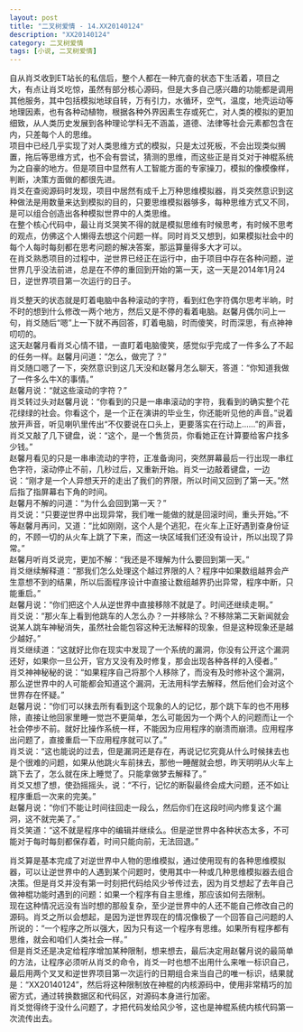```yaml
---
layout: post
title: "二叉树爱情 - 14.XX20140124"
description: "XX20140124"
category: 二叉树爱情
tags: [小说, 二叉树爱情]
---
```


自从肖爻收到ET站长的私信后，整个人都在一种亢奋的状态下生活着，项目之大，有点让肖爻吃惊，虽然有部分核心源码，但是大多自己感兴趣的功能都是调用其他服务，其中包括模拟地球自转，万有引力，水循环，空气，温度，地壳运动等地理因素，也有各种动植物，根据各种外界因素生存或死亡，对人类的模拟的更加细致，从人类历史发展到各种理论学科无不涵盖，道德、法律等社会元素都包含在内，只差每个人的思维。  
项目中已经几乎实现了对人类思维方式的模拟，只是太过死板，不会出现类似搁置，拖后等思维方式，也不会有尝试，猜测的思维，而这些正是肖爻对于神棍系统为之自豪的地方。但是项目中显然有人工智能方面的专家操刀，模拟的像模像样，判断，决策方面做的都很先进。  
肖爻在查阅源码时发现，项目中居然有成千上万种思维模拟器，肖爻突然意识到这种做法是用数量来达到模拟的目的，只要思维模拟器够多，每种思维方式又不同，是可以组合创造出各种模拟世界中的人类思维。  
在整个核心代码中，最让肖爻哭笑不得的就是模拟思维有时候思考，有时候不思考的观点，仿佛这个人懒得去想这个问题一样。同时肖爻又想到，如果模拟社会中的每个人每时每刻都在思考问题的解决答案，那运算量得多大才可以。  
在肖爻熟悉项目的过程中，逆世界已经正在运行中，由于项目中存在各种问题，逆世界几乎没法前进，总是在不停的重回到开始的第一天，这一天是2014年1月24日，逆世界项目第一次运行的日子。  
  
肖爻整天的状态就是盯着电脑中各种滚动的字符，看到红色字符偶尔思考半晌，时不时的想到什么修改一两个地方，然后又是不停的看着电脑。赵馨月偶尔问上一句，肖爻随后“嗯”上一下就不再回答，盯着电脑，时而傻笑，时而深思，有点神神叨叨的。  
这天赵馨月看肖爻心情不错，一直盯着电脑傻笑，感觉似乎完成了一件多么了不起的任务一样。赵馨月问道：“怎么，做完了？”  
肖爻随口嗯了一下，突然意识到这几天没和赵馨月怎么聊天，答道：“你知道我做了一件多么牛X的事情。”  
赵馨月说：“就这些滚动的字符？”  
肖爻转过头对赵馨月说：“你看到的只是一串串滚动的字符，我看到的确实整个花花绿绿的社会。你看这个，是一个正在演讲的毕业生，你还能听见他的声音。”说着放开声音，听见喇叭里传出“不仅要说在口头上，更要落实在行动上……”的声音，肖爻又敲了几下键盘，说：“这个，是一个售货员，你看她正在计算要给客户找多少钱。”  
赵馨月看见的只是一串串流动的字符，正准备询问，突然屏幕最后一行出现一串红色字符，滚动停止不前，几秒过后，又重新开始。肖爻一边敲着键盘，一边说：“刚才是一个人异想天开的走出了我们的界限，所以时间又回到了第一天。”然后指了指屏幕右下角的时间。  
赵馨月不解的问道：“为什么会回到第一天？”  
肖爻说：“只要逆世界中出现异常，我们唯一能做的就是回滚时间，重头开始。”不等赵馨月再问，又道：“比如刚刚，这个人是个逃犯，在火车上正好遇到查身份证的，不顾一切的从火车上跳了下来，而这一块区域我们还没有设计，所以出现了异常。”  
赵馨月听肖爻说完，更加不解：“我还是不理解为什么要回到第一天。”  
肖爻继续解释道：“那我们怎么处理这个越过界限的人？程序中如果数组越界会产生意想不到的结果，所以后面程序设计中直接让数组越界扔出异常，程序中断，只能重启。”  
赵馨月说：“你们把这个人从逆世界中直接移除不就是了。时间还继续走啊。”  
肖爻说：“那火车上看到他跳车的人怎么办？一并移除么？不移除第二天新闻就会说某人跳车神秘消失，虽然社会能包容这种无法解释的现象，但是这种现象还是越少越好。”  
肖爻继续道：“这就好比你在现实中发现了一个系统的漏洞，你没有公开这个漏洞还好，如果你一旦公开，官方又没有及时修复，那会出现各种各样的入侵者。”  
肖爻神神秘秘的说：“如果程序自己将那个人移除了，而没有及时修补这个漏洞，那么逆世界中的人可能都会知道这个漏洞，无法用科学去解释，然后他们会对这个世界存在怀疑。”  
赵馨月说：“你们可以抹去所有看到这个现象的人的记忆，那个跳下车的也不用移除，直接让他回家里睡一觉岂不更简单，怎么可能因为一个两个人的问题而让一个社会停步不前。就好比操作系统一样，不能因为应用程序的崩溃而崩溃。应用程序出问题了，直接重启一下应用程序就可以了。”  
肖爻说：“这也能说的过去，但是漏洞还是存在，再说记忆究竟从什么时候抹去也是个很难的问题，如果从他跳火车前抹去，那他一睡醒就会想，昨天明明从火车上跳下去了，怎么就在床上睡觉了。只能拿做梦去解释了。”  
肖爻又想了想，使劲摇摇头，说：“不行，记忆的断裂最终会成大问题，还不如让程序重启一次来的完美。”  
赵馨月说：“你们不能让时间往回走一段么，然后你们在这段时间内修复这个漏洞，这不就完美了。”  
肖爻笑道：“这不就是程序中的编辑并继续么。但是逆世界中各种状态太多，不可能对于每时每刻都保存着，时间只能向前，无法回退。”  
  
肖爻算是基本完成了对逆世界中人物的思维模拟，通过使用现有的各种思维模拟器，可以让逆世界中的人遇到某个问题时，使用其中一种或几种思维模拟器去组合决策。但是肖爻并没有第一时刻把代码给风少爷传过去，因为肖爻想起了去年自己做神棍功能时遇到的问题：如果一个程序有自主思维，那应该如何去限制。  
现在这种情况远没有当时想的那般复杂，至少逆世界中的人还不能自己修改自己的源码。肖爻之所以会想起，是因为逆世界现在的情况像极了一个回答自己问题的人所说的：“一个程序之所以强大，因为只有这一个程序有思维。如果所有程序都有思维，就会和咱们人类社会一样。”  
但是肖爻还是决定给程序增加某种限制，想来想去，最后决定用赵馨月说的最简单的方法，让程序必须听从肖爻的命令，肖爻一时也想不出用什么来唯一标识自己，最后用两个叉叉和逆世界项目第一次运行的日期组合来当自己的唯一标识，结果就是：“XX20140124”，然后将这种限制放在神棍的内核源码中，使用非常精巧的加密方式，通过转换数据区和代码区，对源码本身进行加密。  
肖爻觉得终于没什么问题了，才把代码发给风少爷，这也是神棍系统内核代码第一次流传出去。  
